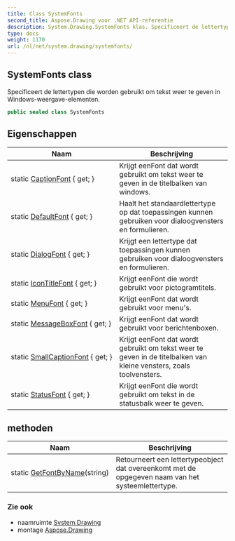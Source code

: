 ```yaml
---
title: Class SystemFonts
second_title: Aspose.Drawing voor .NET API-referentie
description: System.Drawing.SystemFonts klas. Specificeert de lettertypen die worden gebruikt om tekst weer te geven in Windowsweergaveelementen.
type: docs
weight: 1170
url: /nl/net/system.drawing/systemfonts/
---
```

## SystemFonts class

Specificeert de lettertypen die worden gebruikt om tekst weer te geven in Windows-weergave-elementen.

```csharp
public sealed class SystemFonts
```

## Eigenschappen

| Naam | Beschrijving |
| --- | --- |
| static [CaptionFont](../../system.drawing/systemfonts/captionfont/) { get; } | Krijgt eenFont dat wordt gebruikt om tekst weer te geven in de titelbalken van windows. |
| static [DefaultFont](../../system.drawing/systemfonts/defaultfont/) { get; } | Haalt het standaardlettertype op dat toepassingen kunnen gebruiken voor dialoogvensters en formulieren. |
| static [DialogFont](../../system.drawing/systemfonts/dialogfont/) { get; } | Krijgt een lettertype dat toepassingen kunnen gebruiken voor dialoogvensters en formulieren. |
| static [IconTitleFont](../../system.drawing/systemfonts/icontitlefont/) { get; } | Krijgt eenFont die wordt gebruikt voor pictogramtitels. |
| static [MenuFont](../../system.drawing/systemfonts/menufont/) { get; } | Krijgt eenFont dat wordt gebruikt voor menu's. |
| static [MessageBoxFont](../../system.drawing/systemfonts/messageboxfont/) { get; } | Krijgt eenFont dat wordt gebruikt voor berichtenboxen. |
| static [SmallCaptionFont](../../system.drawing/systemfonts/smallcaptionfont/) { get; } | Krijgt eenFont dat wordt gebruikt om tekst weer te geven in de titelbalken van kleine vensters, zoals toolvensters. |
| static [StatusFont](../../system.drawing/systemfonts/statusfont/) { get; } | Krijgt eenFont die wordt gebruikt om tekst in de statusbalk weer te geven. |

## methoden

| Naam | Beschrijving |
| --- | --- |
| static [GetFontByName](../../system.drawing/systemfonts/getfontbyname/)(string) | Retourneert een lettertypeobject dat overeenkomt met de opgegeven naam van het systeemlettertype. |

### Zie ook

* naamruimte [System.Drawing](../../system.drawing/)
* montage [Aspose.Drawing](../../)


